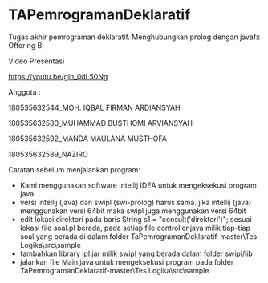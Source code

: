 # TAPemrogramanDeklaratif
Tugas akhir pemrograman deklaratif. Menghubungkan prolog dengan javafx
Offering B

Video Presentasi

https://youtu.be/gln_0dL50Ng

Anggota :

180535632544_MOH. IQBAL FIRMAN ARDIANSYAH

180535632580_MUHAMMAD BUSTHOMI ARVIANSYAH

180535632592_MANDA MAULANA MUSTHOFA

180535632589_NAZIRO

Catatan sebelum menjalankan program:
- Kami menggunakan software Intellij IDEA untuk mengeksekusi program java
- versi intellij (java) dan swipl (swi-prolog) harus sama.
	jika intellij (java) menggunakan versi 64bit maka swipl juga menggunakan versi 64bit
- edit lokasi direktori pada baris String s1 = "consult('direktori')";
	sesuai lokasi file soal.pl berada, pada setiap file controller.java milik tiap-tiap soal
	yang berada di dalam folder TaPemrogramanDeklaratif-master\Tes Logika\src\sample 
- tambahkan library jpl.jar milik swipl yang berada dalam folder swipl/lib
- jalankan file Main.java untuk mengeksekusi program pada folder TaPemrogramanDeklaratif-master\Tes Logika\src\sample

